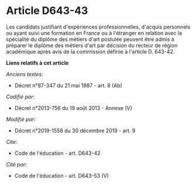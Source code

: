 # Article D643-43

Les candidats justifiant d'expériences professionnelles, d'acquis personnels ou ayant suivi une formation en France ou à
l'étranger en relation avec la spécialité du diplôme des métiers d'art postulée peuvent être admis à préparer le diplôme des
métiers d'art par décision du recteur de région académique après avis de la commission définie à l'article D. 643-42.

**Liens relatifs à cet article**

_Anciens textes_:

  - Décret n°87-347 du 21 mai 1987 - art. 8 (Ab)

_Codifié par_:

  - Décret n°2013-756 du 19 août 2013 -  Annexe (V)

_Modifié par_:

  - Décret n°2019-1558 du 30 décembre 2019 - art. 9

_Cite_:

  - Code de l'éducation - art. D643-42

_Cité par_:

  - Code de l'éducation - art. D643-53 (V)
